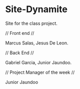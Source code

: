 # Site-Dynamite
Site for the class project.

// Front end //

Marcus Salas,
Jesus De Leon.

// Back End //

Gabriel Garcia,
Junior Jaundoo.

// Project Manager of the week //

Junior Jaundoo
